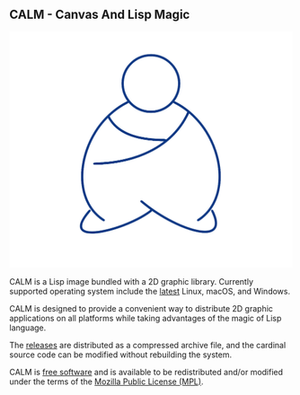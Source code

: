 ## CALM - Canvas And Lisp Magic

![calm](profile/calm.png)

CALM is a Lisp image bundled with a 2D graphic library. Currently supported operating system include the [latest](https://github.com/actions/virtual-environments/) Linux, macOS, and Windows.



CALM is designed to provide a convenient way to distribute 2D graphic applications on all platforms while taking advantages of the magic of Lisp language.



The [releases](https://github.com/calm2d/calm/releases) are distributed as a compressed archive file, and the cardinal source code can be modified without rebuilding the system.



CALM is [free software](https://www.fsf.org/licensing/essays/free-sw.html) and is available to be redistributed and/or modified under the terms of the [Mozilla Public License (MPL)](http://mozilla.org/MPL/2.0/).
